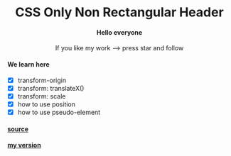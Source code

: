 <h1 align='center'>CSS Only Non Rectangular Header</h1>

<h4 align='center'>Hello everyone</h4>

<p align='center'>If you like my work --> press star and follow </p>


#### We learn here

* [x] transform-origin
* [x] transform: translateX()
* [x] transform: scale
* [x] how to use position
* [x] how to use pseudo-element

#### [source](https://www.youtube.com/watch?v=mqzSY6Qy0yk&t=0s)

#### [my version](https://oleg-kolosov.github.io/CSS-Only-Non-Rectangular-Header/)

 
